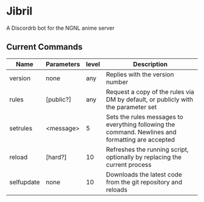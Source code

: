Jibril
=======

A Discordrb bot for the NGNL anime server

Current Commands
----------------
|Name       |Parameters      |level  |Description|
|-----------|----------------|-------|-----------|
|version    |none            |any    |Replies with the version number|
|rules      |[public?]       |any    |Request a copy of the rules via DM by default, or publicly with the parameter set|
|setrules   |\<message\>       |5      |Sets the rules messages to everything following the command. Newlines and formatting are accepted|
|reload     |[hard?]         |10     |Refreshes the running script, optionally by replacing the current process|
|selfupdate |none            |10     |Downloads the latest code from the git repository and reloads|
